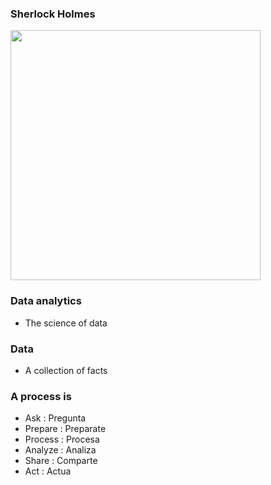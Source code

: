 ### Sherlock Holmes
<img align="center" width="400" src="https://user-images.githubusercontent.com/96964513/248511537-d428b14a-71d5-435c-a3bc-415b6349bb0a.png" />

### Data analytics

* The science of data

### Data 

* A collection of facts

### A process is

* Ask : Pregunta
* Prepare : Preparate
* Process : Procesa
* Analyze : Analiza
* Share : Comparte
* Act : Actua
  
